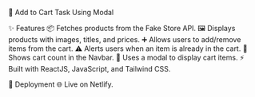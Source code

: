 🛒 Add to Cart Task Using Modal

✨ Features
📦 Fetches products from the Fake Store API.
🖼️ Displays products with images, titles, and prices.
➕ Allows users to add/remove items from the cart.
⚠️ Alerts users when an item is already in the cart.
🔢 Shows cart count in the Navbar.
💬 Uses a modal to display cart items.
⚡ Built with ReactJS, JavaScript, and Tailwind CSS.

🚀 Deployment
🌐 Live on Netlify.
